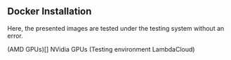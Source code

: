 ## Docker Installation
Here, the presented images are tested under the testing system without an error. 

(AMD GPUs)[]
NVidia GPUs (Testing environment LambdaCloud)

